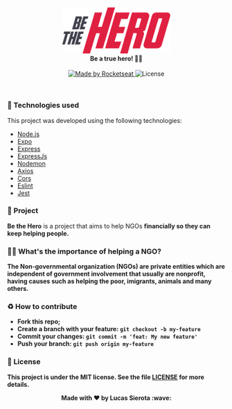 <h4 align="center">
<img src="./image.png" width="250px" /><br>
 <b>Be a true hero!</b> 🦸‍♂️
</h4>
<p align="center">
  <a href="https://rocketseat.com.br">
    <img alt="Made by Rocketseat" src="https://img.shields.io/badge/made%20by-Rocketseat-red">
  </a>
  <img alt="License" src="https://img.shields.io/badge/license-MIT-red">
</p>

<br>

### :rocket: Technologies used
This project was developed using the following technologies:
- [Node.js](https://nodejs.org/en/)
- [Expo](https://expo.io/)
- [Express](https://expressjs.com/pt-br/)
- [ExpressJs](https://expressjs.com/pt-br/)
- [Nodemon](https://www.npmjs.com/package/nodemon)
- [Axios](https://www.npmjs.com/package/axios)
- [Cors](https://www.npmjs.com/package/cors)
- [Eslint](https://www.npmjs.com/package/eslint)
- [Jest](https://www.npmjs.com/package/jest)

### :muscle: Project

<b>Be the Hero</b> is a project that aims to help NGOs <b>financially<b> so they can keep helping people.

### 🦸‍♂️ What's the importance of helping a NGO? <br>
The Non-governmental organization <b>(NGOs)</b> are private entities which are independent of government involvement that usually are nonprofit, having causes such as helping the poor, imigrants, animals and many others. 

### :recycle: How to contribute

- Fork this repo;
- Create a branch with your feature: `git checkout -b my-feature`
- Commit your changes: `git commit -m 'feat: My new feature'`
- Push your branch: `git push origin my-feature`

### :memo: License

This project is under the MIT license. See the file [LICENSE](LICENSE) for more details.

<p align="center">Made with ❤️ by <strong>Lucas Sierota :wave: </p>
